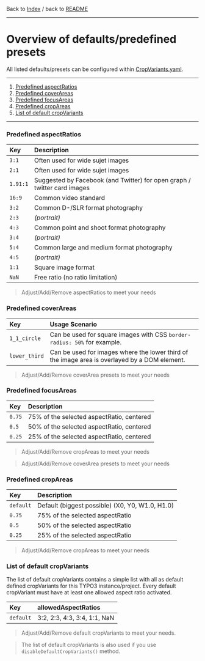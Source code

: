 Back to [Index](Index.md) / back to [README](../../../README.md)

---

# Overview of defaults/predefined presets

All listed defaults/presets can be configured within
[CropVariants.yaml](../../../Configuration/ImageManipulation/CropVariants.yaml).

---

1. [Predefined aspectRatios](#predefined-aspectratios)
2. [Predefined coverAreas](#predefined-coverareas)
3. [Predefined focusAreas](#predefined-focusareas)
4. [Predefined cropAreas](#predefined-cropareas)
5. [List of default cropVariants](#list-of-default-cropvariants)

---

### Predefined aspectRatios

| Key      | Description                                                              |
|:---------|:-------------------------------------------------------------------------|
| `3:1`    | Often used for wide sujet images                                         |
| `2:1`    | Often used for wide sujet images                                         |
| `1.91:1` | Suggested by Facebook (and Twitter) for open graph / twitter card images |
| `16:9`   | Common video standard                                                    |
| `3:2`    | Common D-/SLR format photography                                         |
| `2:3`    | *(portrait)*                                                             |
| `4:3`    | Common point and shoot format photography                                |
| `3:4`    | *(portrait)*                                                             |
| `5:4`    | Common large and medium format photography                               |
| `4:5`    | *(portrait)*                                                             |
| `1:1`    | Square image format                                                      |
| `NaN`    | Free ratio (no ratio limitation)                                         |

> Adjust/Add/Remove aspectRatios to meet your needs

### Predefined coverAreas

| Key           | Usage Scenario                                                                                |
|:--------------|:----------------------------------------------------------------------------------------------|
| `1_1_circle`  | Can be used for square images with CSS `border-radius: 50%` for example.                      |
| `lower_third` | Can be used for images where the lower third of the image area is overlayed by a DOM element. |

> Adjust/Add/Remove coverArea presets to meet your needs

### Predefined focusAreas

| Key    | Description                               |
|:-------|:------------------------------------------|
| `0.75` | 75% of the selected aspectRatio, centered |
| `0.5`  | 50% of the selected aspectRatio, centered |
| `0.25` | 25% of the selected aspectRatio, centered |

> Adjust/Add/Remove cropAreas to meet your needs

> Adjust/Add/Remove coverArea presets to meet your needs

### Predefined cropAreas

| Key       | Description                                     |
|:----------|:------------------------------------------------|
| `default` | Default (biggest possible) (X0, Y0, W1.0, H1.0) |
| `0.75`    | 75% of the selected aspectRatio                 |
| `0.5`     | 50% of the selected aspectRatio                 |
| `0.25`    | 25% of the selected aspectRatio                 |

> Adjust/Add/Remove cropAreas to meet your needs

### List of default cropVariants

The list of default cropVariants contains a simple list with all as
default defined cropVariants for this TYPO3 instance/project. Every
default cropVariant must have at least one allowed aspect ratio
activated.

| Key       | allowedAspectRatios          |
|:----------|:-----------------------------|
| `default` | 3:2, 2:3, 4:3, 3:4, 1:1, NaN |

> Adjust/Add/Remove default cropVariants to meet your needs.

> The list of default cropVariants is also used if you use
> `disableDefaultCropVariants()` method.

